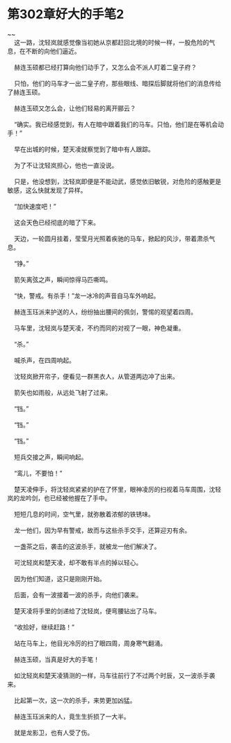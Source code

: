 # 第302章好大的手笔2
~~<br>&nbsp;&nbsp;&nbsp;&nbsp;这一路，沈轻岚就感觉像当初她从京都赶回北境的时候一样，一股危险的气息，在不断的向他们逼近。<br><br>&nbsp;&nbsp;&nbsp;&nbsp;赫连玉硕都已经打算向他们动手了，又怎么会不派人盯着二皇子府？<br><br>&nbsp;&nbsp;&nbsp;&nbsp;只怕，他们的马车才一出二皇子府，那些眼线、暗探后脚就将他们的消息传给了赫连玉硕。<br><br>&nbsp;&nbsp;&nbsp;&nbsp;赫连玉硕又怎么会，让他们轻易的离开郦云？<br><br>&nbsp;&nbsp;&nbsp;&nbsp;“确实。我已经感觉到，有人在暗中跟着我们的马车。只怕，他们是在等机会动手！”<br><br>&nbsp;&nbsp;&nbsp;&nbsp;早在出城的时候，楚天凌就察觉到了暗中有人跟踪。<br><br>&nbsp;&nbsp;&nbsp;&nbsp;为了不让沈轻岚担心，他也一直没说。<br><br>&nbsp;&nbsp;&nbsp;&nbsp;只是，他没想到，沈轻岚即便是不能动武，感觉依旧敏锐，对危险的感触更是敏感，这么快就发现了异样。<br><br>&nbsp;&nbsp;&nbsp;&nbsp;“加快速度吧！”<br><br>&nbsp;&nbsp;&nbsp;&nbsp;这会天色已经彻底的暗了下来。<br><br>&nbsp;&nbsp;&nbsp;&nbsp;天边，一轮圆月挂着，莹莹月光照着疾驰的马车，掀起的风沙，带着肃杀气息。<br><br>&nbsp;&nbsp;&nbsp;&nbsp;“铮。”<br><br>&nbsp;&nbsp;&nbsp;&nbsp;箭矢离弦之声，瞬间惊得马匹嘶鸣。<br><br>&nbsp;&nbsp;&nbsp;&nbsp;“快，警戒。有杀手！”龙一冰冷的声音自马车外响起。<br><br>&nbsp;&nbsp;&nbsp;&nbsp;赫连玉珏派来护送的人，纷纷抽出腰间的佩剑，警惕的观望着四周。<br><br>&nbsp;&nbsp;&nbsp;&nbsp;马车里，沈轻岚与楚天凌，不约而同的对视了一眼，神色凝重。<br><br>&nbsp;&nbsp;&nbsp;&nbsp;“杀。”<br><br>&nbsp;&nbsp;&nbsp;&nbsp;喊杀声，在四周响起。<br><br>&nbsp;&nbsp;&nbsp;&nbsp;沈轻岚掀开帘子，便看见一群黑衣人，从管道两边冲了出来。<br><br>&nbsp;&nbsp;&nbsp;&nbsp;箭矢也如雨般，从远处飞射了过来。<br><br>&nbsp;&nbsp;&nbsp;&nbsp;“铛。”<br><br>&nbsp;&nbsp;&nbsp;&nbsp;“铛。”<br><br>&nbsp;&nbsp;&nbsp;&nbsp;“铛。”<br><br>&nbsp;&nbsp;&nbsp;&nbsp;短兵交接之声，瞬间响起。<br><br>&nbsp;&nbsp;&nbsp;&nbsp;“鸾儿，不要怕！”<br><br>&nbsp;&nbsp;&nbsp;&nbsp;楚天凌伸手，将沈轻岚紧紧的护在了怀里，眼神凌厉的扫视着马车周围，沈轻岚的龙吟剑，也已经被他握在了手中。<br><br>&nbsp;&nbsp;&nbsp;&nbsp;短短几息的时间，空气里，就弥散着浓郁的铁锈味。<br><br>&nbsp;&nbsp;&nbsp;&nbsp;龙一他们，因为早有警戒，故而与这些杀手交手，还算迎刃有余。<br><br>&nbsp;&nbsp;&nbsp;&nbsp;一盏茶之后，袭击的这波杀手，就被龙一他们解决了。<br><br>&nbsp;&nbsp;&nbsp;&nbsp;可沈轻岚和楚天凌，却不敢有半点的掉以轻心。<br><br>&nbsp;&nbsp;&nbsp;&nbsp;因为他们知道，这只是刚刚开始。<br><br>&nbsp;&nbsp;&nbsp;&nbsp;后面，会有一波接着一波的杀手，向他们袭来。<br><br>&nbsp;&nbsp;&nbsp;&nbsp;楚天凌将手里的剑递给了沈轻岚，便弯腰钻出了马车。<br><br>&nbsp;&nbsp;&nbsp;&nbsp;“收拾好，继续赶路！”<br><br>&nbsp;&nbsp;&nbsp;&nbsp;站在马车上，他目光冷厉的扫了眼四周，周身寒气翻涌。<br><br>&nbsp;&nbsp;&nbsp;&nbsp;赫连玉硕，当真是好大的手笔！<br><br>&nbsp;&nbsp;&nbsp;&nbsp;如沈轻岚和楚天凌猜测的一样，马车往前行了不过两个时辰，又一波杀手袭来。<br><br>&nbsp;&nbsp;&nbsp;&nbsp;比起第一次，这一次的杀手，来势更加凶猛。<br><br>&nbsp;&nbsp;&nbsp;&nbsp;赫连玉珏派来的人，竟生生折损了一大半。<br><br>&nbsp;&nbsp;&nbsp;&nbsp;就是龙影卫，也有人受了伤。<br><br>
                    

<script>_fwqdsqadxfw()</script>
<div><script>_dfwf1dw();</script></div>
<div><script>_dfwf1agdw();</script></div>
                